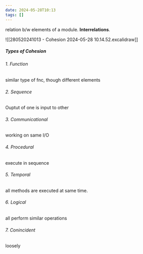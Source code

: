 ```yaml
---
date: 2024-05-28T10:13
tags: []
---
```

relation b/w elements of a module. **Interrelations**.

![[280520241013 - Cohesion 2024-05-28 10.14.52.excalidraw]]

##### Types of Cohesion

###### 1. Function 

similar type of fnc, though different elements

###### 2. Sequence

Ouptut of one is input to other

###### 3. Communicational

working on same I/O

###### 4. Procedural

execute in sequence

###### 5. Temporal

all methods are executed at same time.

###### 6. Logical

all perform similar operations

###### 7. Conincident

loosely


